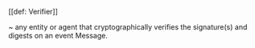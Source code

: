 [[def: Verifier]]

~ any entity or agent that cryptographically verifies the signature(s) and digests on an event Message.
